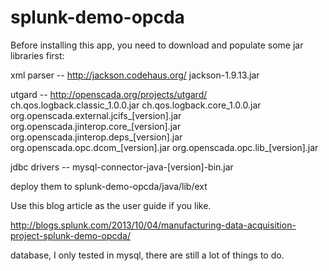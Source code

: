 splunk-demo-opcda
=================

Before installing this app, you need to download and populate some jar libraries first:

xml parser -- http://jackson.codehaus.org/
  jackson-1.9.13.jar

utgard -- http://openscada.org/projects/utgard/
  ch.qos.logback.classic_1.0.0.jar
  ch.qos.logback.core_1.0.0.jar
  org.openscada.external.jcifs_[version].jar
  org.openscada.jinterop.core_[version].jar
  org.openscada.jinterop.deps_[version].jar
  org.openscada.opc.dcom_[version].jar
  org.openscada.opc.lib_[version].jar

jdbc drivers --
  mysql-connector-java-[version]-bin.jar

deploy them to splunk-demo-opcda/java/lib/ext

Use this blog article as the user guide if you like.

  http://blogs.splunk.com/2013/10/04/manufacturing-data-acquisition-project-splunk-demo-opcda/

database, I only tested in mysql, there are still a lot of things to do.
